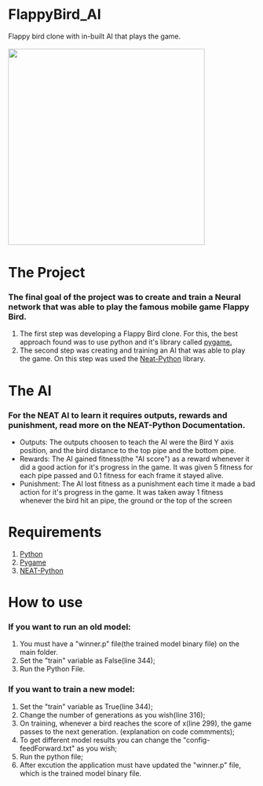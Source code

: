 # FlappyBird_AI
Flappy bird clone with in-built AI that plays the game.
<br></br>
<img src="https://github.com/FernandoBohlhalter/FlappyBird_AI/assets/82450429/06b642e3-a890-47a4-86a0-eb19f47582b9" width="400"></img>

# The Project
<h3>The final goal of the project was to create and train a <b>Neural network</b> that was able to play the famous mobile game <b>Flappy Bird</b>.</h3>

<ol>
<li>The first step was developing a Flappy Bird clone. For this, the best approach found was to use python and it's library called <a href="https://www.pygame.org/news">pygame.</a></li>
<li>The second step was creating and training an AI that was able to play the game. On this step was used the <a href="https://neat-python.readthedocs.io/en/latest/">Neat-Python</a> library.</li>
</ol>

# The AI
<h3>For the NEAT AI to learn it requires outputs, rewards and punishment, read more on the NEAT-Python Documentation.</h3>
  <ul>
    <li>Outputs: The outputs choosen to teach the AI were the Bird Y axis position, and the bird distance to the top pipe and the bottom pipe.</li>
    <li>Rewards: The AI gained fitness(the "AI score") as a reward whenever it did a good action for it's progress in the game. It was given 5 fitness for each pipe passed and 0.1 fitness for each frame it stayed alive.</li>
    <li>Punishment: The AI lost fitness as a punishment each time it made a bad action for it's progress in the game. It was taken away 1 fitness whenever the bird hit an pipe, the ground or the top of the screen</li>
  </ul>

# Requirements
<ol>
  <li><a href="https://www.python.org">Python</a></li>
  <li><a href="https://www.pygame.org/news">Pygame</a></li>
  <li><a href="https://neat-python.readthedocs.io/en/latest/">NEAT-Python</a></li>
</ol>

# How to use

<h3>If you want to run an old model:</h3>
<ol>
  <li>You must have a "winner.p" file(the trained model binary file) on the main folder.</li>
  <li>Set the "train" variable as False(line 344);</li>
  <li>Run the Python File.</li>
</ol>

<h3>If you want to train a new model:</h3>
<ol>
  <li>Set the "train" variable as True(line 344);</li>
  <li>Change the number of generations as you wish(line 316);</li>
  <li>On training, whenever a bird reaches the score of x(line 299), the game passes to the next generation. (explanation on code commments);</li>
  <li>To get different model results you can change the "config-feedForward.txt" as you wish;</li>
  <li>Run the python file;</li>
  <li>After excution the application must have updated the "winner.p" file, which is the trained model binary file.</li>
</ol>




  
